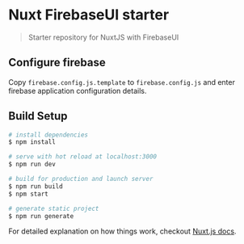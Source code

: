 # Nuxt FirebaseUI starter

> Starter repository for NuxtJS with FirebaseUI

## Configure firebase

Copy `firebase.config.js.template` to `firebase.config.js` and enter firebase application configuration details.

## Build Setup

``` bash
# install dependencies
$ npm install

# serve with hot reload at localhost:3000
$ npm run dev

# build for production and launch server
$ npm run build
$ npm start

# generate static project
$ npm run generate
```

For detailed explanation on how things work, checkout [Nuxt.js docs](https://nuxtjs.org).
